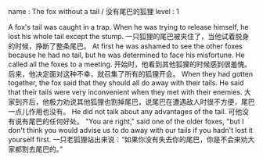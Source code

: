 name : The fox without a tail / 没有尾巴的狐狸
level : 1

A fox's tail was caught in a trap. When he was trying to release himself, he lost his whole tail except the stump.
一只狐狸的尾巴被夹住了，当他试着脱身的时候，挣断了整条尾巴。
At first he was ashamed to see the other foxes because he had no tail, but he was determined to face his misfortune. He called all the foxes to a meeting.
开始时，他看到其他狐狸的时候感到很羞愧。后来，他决定面对这种不幸，就召集了所有的狐狸开会。
When they had gotten together, the fox said that they should all do away with their tails. He said that their tails were very inconvenient when they met with their enemies.
大家到齐后，他极力劝说其他狐狸也割掉尾巴，说尾巴在遭遇敌人时很不方便，尾巴一点儿作用也没有。
He did not talk about any advantages of the tail.
可他没有说有尾巴的任何好处。
"You are right," said one of the older foxes, "but I don't think you would advise us to do away with our tails if you hadn't lost it yourself first.
一只老狐狸站出来说：“如果你没有失去你的尾巴，你是不会来劝大家都割去尾巴的。”
